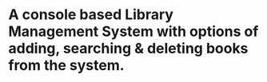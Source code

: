 # A console based Library Management System with options of adding, searching & deleting books from the system.

